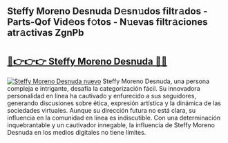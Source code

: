 ## Steffy Moreno Desnuda D𝚎sn𝚞dos filtr𝚊dos - Parts-Qof Vid𝚎os f𝚘tos - N𝚞evas filtr𝚊ciones atr𝚊ctivas ZgnPb

# <h2><a href="http://mb1qlo.tromn.icu/?c=Steffy+Moreno+Desnuda">🔗👉👉👉 Steffy Moreno Desnuda 🔗🔗</a></h2>

[![Steffy Moreno Desnuda nuevo](https://i.imgur.com/pEAQMta.gif)](http://mb1qlo.tromn.icu/?c=Steffy+Moreno+Desnuda)
Steffy Moreno Desnuda, una persona compleja e intrigante, desafía la categorización fácil. Su innovadora personalidad en línea ha cautivado y enfurecido a sus seguidores, generando discusiones sobre ética, expresión artística y la dinámica de las sociedades virtuales. Aunque su dirección futura no está clara, su influencia en la comunidad en línea es indiscutible. Con una determinación inquebrantable y un cautivador innegable, la influencia de Steffy Moreno Desnuda en los medios digitales no tiene límites.
